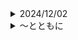 <details> <summary>2024/12/02</summary>  <ul>
  <li> <strong>～として (は) ／～としても／～としての</strong>
    <ul>
      <li>意味：明确指出立场、资格或种类　</li>
      <li>接続：[名]+として　</li>
      <li>例文：彼は国費留学生として日本へ来た。／他作为公费留学生来到了日本。</li> 
      <li> この病気は難病として認定された。／这种病被认定是疑难病症。</li>
    </ul>
  </li>
</ul>
</details>

<!-- ###################################################################################### -->
<details> <summary>～とともに</summary>  <ul>
  
  <li> <strong>～とともに</strong>
    <ul>
      <li>意味：和…一起</li>
      <li>接続：[名]　+　とともに　</li>
      <li>例文：お正月は家族とともに過ごしたい。／希望和家人一起过新年。</li>
      <li>------------------------------------------------------</li> 
      <li>意味：…的同时</li>
      <li>接続：[動－辞書形]／[い形－い]／[な形－である] ／[名－である]　+　とともに　</li>
      <li>例文：小林氏は、学生を指導するとともに、研究にも力を入れている。／小林先生从事学生指导工作的同时，也从事着研究工作。</li>
      <li>------------------------------------------------------</li> 
      <li>意味：伴随着某种变化的发生，其它变化也相继发生（不常用）</li>
      <li>接続：　[動－辞書形]／[名]　+　とともに　</li>
      <li>例文：年をとるとともに、体力が衰える。／随着年龄的增长，身体开始衰弱。</li>
    </ul>
  </li>
  
</ul>
</details>

